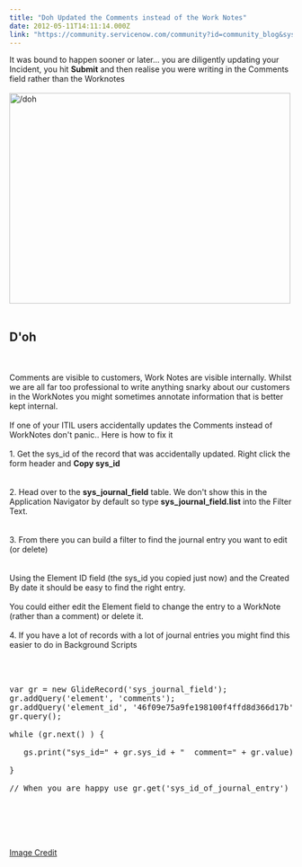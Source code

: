```yaml
---
title: "Doh Updated the Comments instead of the Work Notes"
date: 2012-05-11T14:11:14.000Z
link: "https://community.servicenow.com/community?id=community_blog&sys_id=3cbd2aa9dbd0dbc01dcaf3231f96198a"
---
```

<p>It was bound to happen sooner or later... you are diligently updating your Incident, you hit <b>Submit</b> and then realise you were writing in the Comments field rather than the Worknotes<br /><br /><img src="http://farm3.staticflickr.com/2250/2192192956_c9023211ca.jpg" width="500" height="375" alt="/doh" /><br /><br /><h2>D'oh</h2><br /><br />Comments are visible to customers, Work Notes are visible internally. Whilst we are all far too professional to write anything snarky about our customers in the WorkNotes you might sometimes annotate information that is better kept internal.<br /><br />If one of your ITIL users accidentally updates the Comments instead of WorkNotes don't panic.. Here is how to fix it<br /><br />1. Get the sys_id of the record that was accidentally updated. Right click the form header and <b>Copy sys_id</b><br /><br /><img  alt="" class="jive-image" src="4249e486db54dfc068c1fb651f961983.iix" /><br /><br />2. Head over to the <b>sys_journal_field</b> table. We don't show this in the Application Navigator by default so type <b>sys_journal_field.list</b> into the Filter Text.<br /><br /><img  alt="" class="jive-image" src="209a4ccedb509704ed6af3231f961965.iix" /><br /><br />3. From there you can build a filter to find the journal entry you want to edit (or delete)<br /><br /><img  alt="" class="jive-image" src="aee7a37ddb181704ed6af3231f9619c9.iix" /><br /><br />Using the Element ID field (the sys_id you copied just now) and the Created By date it should be easy to find the right entry.<br /><br />You could either edit the Element field to change the entry to a WorkNote (rather than a comment) or delete it.<br /><br />4. If you have a lot of records with a lot of journal entries you might find this easier to do in Background Scripts<br /><br /><pre __default_attr="plain" __jive_macro_name="code" class="jive_text_macro jive_macro_code"><br /><br />var gr = new GlideRecord('sys_journal_field');<br />gr.addQuery('element', 'comments');<br />gr.addQuery('element_id', '46f09e75a9fe198100f4ffd8d366d17b'); // sys_id of the Incident record<br />gr.query();<br /><br />while (gr.next() ) {<br /><br />   gs.print("sys_id=" + gr.sys_id + "  comment=" + gr.value);<br /><br />}<br /><br />// When you are happy use gr.get('sys_id_of_journal_entry') and change the element to make it a worknote<br /><br /></pre><br /><br /><br /><br /><a href="http://www.flickr.com/photos/striatic/2192192956/" title="/doh by striatic, on Flickr">Image Credit</a></p>